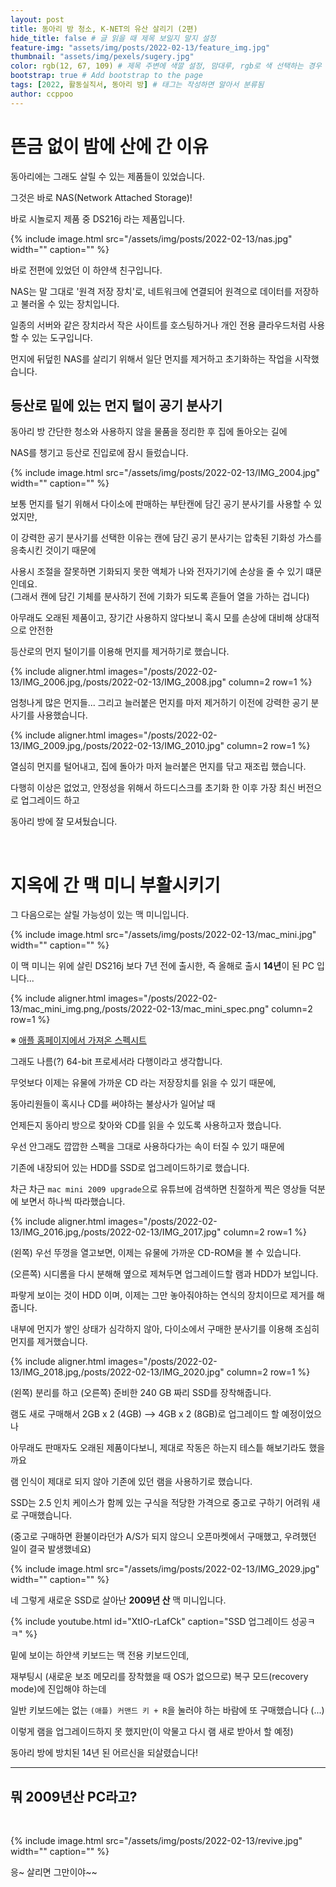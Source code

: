 ```yaml
---
layout: post
title: 동아리 방 청소, K-NET의 유산 살리기 (2편)
hide_title: false # 글 읽을 때 제목 보일지 말지 설정
feature-img: "assets/img/posts/2022-02-13/feature_img.jpg"
thumbnail: "assets/img/pexels/sugery.jpg"
color: rgb(12, 67, 109) # 제목 주변에 색깔 설정, 맘대루, rgb로 색 선택하는 경우 --> rgb(123, 123, 13)
bootstrap: true # Add bootstrap to the page
tags: [2022, 활동실직서, 동아리 방] # 태그는 작성하면 알아서 분류됨
author: ccppoo
---
```


# 뜬금 없이 밤에 산에 간 이유

동아리에는 그래도 살릴 수 있는 제품들이 있었습니다.

그것은 바로 NAS(Network Attached Storage)!

바로 시놀로지 제품 중 DS216j 라는 제품입니다.

{% include image.html src="/assets/img/posts/2022-02-13/nas.jpg" width="" caption="" %}

바로 전편에 있었던 이 하얀색 친구입니다.

NAS는 말 그대로 '원격 저장 장치'로, 네트워크에 연결되어 원격으로 데이터를 저장하고 불러올 수 있는 장치입니다.

일종의 서버와 같은 장치라서 작은 사이트를 호스팅하거나 개인 전용 클라우드처럼 사용할 수 있는 도구입니다.

먼지에 뒤덮힌 NAS를 살리기 위해서 일단 먼지를 제거하고 초기화하는 작업을 시작했습니다.

## 등산로 밑에 있는 먼지 털이 공기 분사기

동아리 방 간단한 청소와 사용하지 않을 물품을 정리한 후 집에 돌아오는 길에

NAS를 챙기고 등산로 진입로에 잠시 들렀습니다.

{% include image.html src="/assets/img/posts/2022-02-13/IMG_2004.jpg" width="" caption="" %}

보통 먼지를 털기 위해서 다이소에 판매하는 부탄캔에 담긴 공기 분사기를 사용할 수 있었지만,

이 강력한 공기 분사기를 선택한 이유는 캔에 담긴 공기 분사기는 압축된 기화성 가스를 응축시킨 것이기 때문에

사용시 조절을 잘못하면 기화되지 못한 액체가 나와 전자기기에 손상을 줄 수 있기 떄문인데요.<br>
(그래서 캔에 담긴 기체를 분사하기 전에 기화가 되도록 흔들어 열을 가하는 겁니다)

아무래도 오래된 제품이고, 장기간 사용하지 않다보니 혹시 모를 손상에 대비해 상대적으로 안전한

등산로의 먼지 털이기를 이용해 먼지를 제거하기로 했습니다.

{% include aligner.html images="/posts/2022-02-13/IMG_2006.jpg,/posts/2022-02-13/IMG_2008.jpg" column=2 row=1 %}

엄청나게 많은 먼지들... 그리고 늘러붙은 먼지를 마저 제거하기 이전에 강력한 공기 분사기를 사용했습니다.

{% include aligner.html images="/posts/2022-02-13/IMG_2009.jpg,/posts/2022-02-13/IMG_2010.jpg" column=2 row=1 %}

열심히 먼지를 털어내고, 집에 돌아가 마저 늘러붙은 먼지를 닦고 재조립 했습니다.

다행히 이상은 없었고, 안정성을 위해서 하드디스크를 초기화 한 이후 가장 최신 버전으로 업그레이드 하고

동아리 방에 잘 모셔뒀습니다.

<br>

# 지옥에 간 맥 미니 부활시키기

그 다음으로는 살릴 가능성이 있는 맥 미니입니다.

{% include image.html src="/assets/img/posts/2022-02-13/mac_mini.jpg" width="" caption="" %}

이 맥 미니는 위에 살린 DS216j 보다 7년 전에 출시한, 즉 올해로 출시 **14년**이 된 PC 입니다...

{% include aligner.html images="/posts/2022-02-13/mac_mini_img.png,/posts/2022-02-13/mac_mini_spec.png" column=2 row=1 %}

※ [애플 홈페이지에서 가져온 스펙시트](https://support.apple.com/kb/SP577?locale=ko_KR)

그래도 나름(?) 64-bit 프로세서라 다행이라고 생각합니다.

무엇보다 이제는 유물에 가까운 CD 라는 저장장치를 읽을 수 있기 때문에,

동아리원들이 혹시나 CD를 써야하는 불상사가 일어날 때

언제든지 동아리 방으로 찾아와 CD를 읽을 수 있도록 사용하고자 했습니다.

우선 안그래도 깝깝한 스펙을 그대로 사용하다가는 속이 터질 수 있기 때문에

기존에 내장되어 있는 HDD를 SSD로 업그레이드하기로 했습니다.

차근 차근 `mac mini 2009 upgrade`으로 유튜브에 검색하면 친절하게 찍은 영상들 덕분에 보면서 하나씩 따라했습니다.

{% include aligner.html images="/posts/2022-02-13/IMG_2016.jpg,/posts/2022-02-13/IMG_2017.jpg" column=2 row=1 %}

(왼쪽) 우선 뚜껑을 열고보면, 이제는 유물에 가까운 CD-ROM을 볼 수 있습니다.

(오른쪽) 시디롬을 다시 분해해 옆으로 제쳐두면 업그레이드할 램과 HDD가 보입니다.

파랗게 보이는 것이 HDD 이며, 이제는 그만 놓아줘야하는 연식의 장치이므로 제거를 해줍니다.

내부에 먼지가 쌓인 상태가 심각하지 않아, 다이소에서 구매한 분사기를 이용해 조심히 먼지를 제거했습니다.

{% include aligner.html images="/posts/2022-02-13/IMG_2018.jpg,/posts/2022-02-13/IMG_2020.jpg" column=2 row=1 %}

(왼쪽) 분리를 하고 (오른쪽) 준비한 240 GB 짜리 SSD를 장착해줍니다.

램도 새로 구매해서 2GB x 2 (4GB) --> 4GB x 2 (8GB)로 업그레이드 할 예정이었으나

아무래도 판매자도 오래된 제품이다보니, 제대로 작동은 하는지 테스틑 해보기라도 했을까요

램 인식이 제대로 되지 않아 기존에 있던 램을 사용하기로 했습니다.

SSD는 2.5 인치 케이스가 함께 있는 구식을 적당한 가격으로 중고로 구하기 어려워 새로 구매했습니다.

(중고로 구매하면 환불이라던가 A/S가 되지 않으니 오픈마켓에서 구매했고, 우려했던 일이 결국 발생했네요)

{% include image.html src="/assets/img/posts/2022-02-13/IMG_2029.jpg" width="" caption="" %}

네 그렇게 새로운 SSD로 살아난 **2009년 산** 맥 미니입니다.

{% include youtube.html id="XtIO-rLafCk" caption="SSD 업그레이드 성공ㅋㅋ" %}

밑에 보이는 하얀색 키보드는 맥 전용 키보드인데,

재부팅시 (새로운 보조 메모리를 장착했을 때 OS가 없으므로) 복구 모드(recovery mode)에 진입해야 하는데

일반 키보드에는 없는 `(애플) 커맨드 키 + R`을 눌러야 하는 바람에 또 구매했습니다 (...)

이렇게 램을 업그레이드하지 못 했지만(이 악물고 다시 램 새로 받아서 할 예정)

동아리 방에 방치된 14년 된 어르신을 되살렸습니다!

----

## 뭐 2009년산 PC라고?

<br>

{% include image.html src="/assets/img/posts/2022-02-13/revive.jpg" width="" caption="" %}

응~ 살리면 그만이야~~